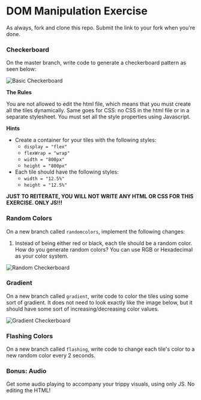 # DOM Manipulation Exercise

As always, fork and clone this repo.  Submit the link to your fork when you're done.

### Checkerboard

On the master branch, write code to generate a checkerboard pattern as seen below:

![Basic Checkerboard](images/basic.png)

**The Rules**

You are not allowed to edit the html file, which means that you must create all the tiles dynamically.  Same goes for CSS: no CSS in the html file or in a separate stylesheet. You must set all the style properties using Javascript.

**Hints**

* Create a container for your tiles with the following styles:
    * `display = "flex"`
    * `flexWrap = "wrap"`
    * `width = "800px"`
    * `height = "800px"`
* Each tile should have the following styles:
    * `width = "12.5%"`
    * `height = "12.5%"`

**JUST TO REITERATE, YOU WILL NOT WRITE ANY HTML OR CSS FOR THIS EXERCISE.  ONLY JS!!!**

### Random Colors

On a new branch called `randomcolors`, implement the following changes:

1. Instead of being either red or black, each tile should be a random color.  How do you generate random colors?  You can use RGB or Hexadecimal as your color system.

![Random Checkerboard](images/random.png)

### Gradient

On a new branch called `gradient`, write code to color the tiles using some sort of gradient.  It does not need to look exactly like the image below, but it should have some sort of increasing/decreasing color values.

![Gradient Checkerboard](images/gradient.png)

### Flashing Colors

On a new branch called `flashing`, write code to change each tile's color to a new random color every 2 seconds. 

### Bonus: Audio

Get some audio playing to accompany your trippy visuals, using only JS.  No editing the HTML!
